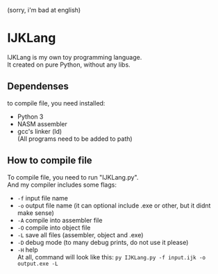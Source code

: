 (sorry, i'm bad at english)
# IJKLang
IJKLang is my own toy programming language.<br />
It created on pure Python, without any libs.
## Dependenses
to compile file, you need installed:
* Python 3
* NASM assembler
* gcc's linker (ld)<br />
(All programs need to be added to path)
## How to compile file
To compile file, you need to run "IJKLang.py".<br />
And my compiler includes some flags:
* `-f` input file name
* `-o` output file name (it can optional include .exe or other, but it didnt make sense)
* `-A` compile into assembler file
* `-O` compile into object file
* `-L` save all files (assembler, object and .exe)
* `-D` debug mode (to many debug prints, do not use it please)
* `-H` help<br />
At all, command will look like this:
`py IJKLang.py -f input.ijk -o output.exe -L`
